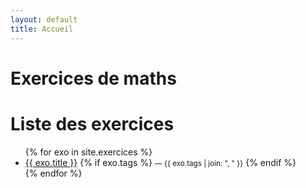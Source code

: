 ```yaml
---
layout: default
title: Accueil
---
```


# Exercices de maths

<h1>Liste des exercices</h1>

<ul>
  {% for exo in site.exercices %}
    <li>
      <a href="{{ exo.url | relative_url }}">{{ exo.title }}</a>
      {% if exo.tags %}
        <small> — {{ exo.tags | join: ", " }}</small>
      {% endif %}
    </li>
  {% endfor %}
</ul>
